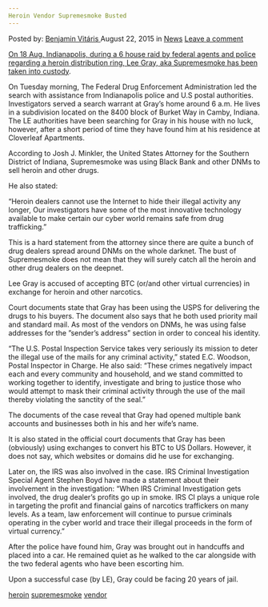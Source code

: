 ```yaml
---
Heroin Vendor Supremesmoke Busted
---
```

<article class="post-listing post-11317 post type-post status-publish format-standard hentry category-news tag-busted tag-heroin tag-supremesmoke tag-vendor">
<div class="post-inner">
<span>Posted by: <a href="https://www.deepdotweb.com/author/benjaminvi/" title="">Benjamin Vitáris </a></span>
<span>August 22, 2015</span>
<span>in <a href="https://www.deepdotweb.com/category/news/" rel="category tag">News</a></span>
<span><a href="https://www.deepdotweb.com/2015/08/22/heroin-vendor-supremesmoke-busted/#respond">Leave a comment</a></span>


<p><a href="http://fox59.com/2015/08/18/exclusive-authorities-raid-several-indianapolis-homes-in-heroin-distribution-case-1-arrested/">On 18 Aug, Indianapolis, during a 6 house raid by federal agents and police regarding a heroin distribution ring, Lee Gray, aka Supremesmoke has been taken into custody</a>.</p>
<p>On Tuesday morning, The Federal Drug Enforcement Administration led the search with assistance from Indianapolis police and U.S postal authorities. Investigators served a search warrant at Gray’s home around 6 a.m. He lives in a subdivision located on the 8400 block of Burket Way in Camby, Indiana. The LE authorities have been searching for Gray in his house with no luck, however, after a short period of time they have found him at his residence at Cloverleaf Apartments.</p>
<p>According to Josh J. Minkler, the United States Attorney for the Southern District of Indiana, Supremesmoke was using Black Bank and other DNMs to sell heroin and other drugs.</p>
<p>He also stated:</p>
<p>“Heroin dealers cannot use the Internet to hide their illegal activity any longer, Our investigators have some of the most innovative technology available to make certain our cyber world remains safe from drug trafficking.”</p>
<p>This is a hard statement from the attorney since there are quite a bunch of drug dealers spread around DNMs on the whole darknet. The bust of Supremesmoke does not mean that they will surely catch all the heroin and other drug dealers on the deepnet.</p>
<p>Lee Gray is accused of accepting BTC (or/and other virtual currencies) in exchange for heroin and other narcotics.</p>
<p>Court documents state that Gray has been using the USPS for delivering the drugs to his buyers. The document also says that he both used priority mail and standard mail. As most of the vendors on DNMs, he was using false addresses for the ”sender’s address” section in order to conceal his identity.</p>
<p>“The U.S. Postal Inspection Service takes very seriously its mission to deter the illegal use of the mails for any criminal activity,” stated E.C. Woodson, Postal Inspector in Charge. He also said: “These crimes negatively impact each and every community and household, and we stand committed to working together to identify, investigate and bring to justice those who would attempt to mask their criminal activity through the use of the mail thereby violating the sanctity of the seal.”</p>
<p>The documents of the case reveal that Gray had opened multiple bank accounts and businesses both in his and her wife’s name.</p>
<p>It is also stated in the official court documents that Gray has been (obviously) using exchanges to convert his BTC to US Dollars. However, it does not say, which websites or domains did he use for exchanging.</p>
<p>Later on, the IRS was also involved in the case. IRS Criminal Investigation Special Agent Stephen Boyd have made a statement about their involvement in the investigation: “When IRS Criminal Investigation gets involved, the drug dealer’s profits go up in smoke. IRS CI plays a unique role in targeting the profit and financial gains of narcotics traffickers on many levels. As a team, law enforcement will continue to pursue criminals operating in the cyber world and trace their illegal proceeds in the form of virtual currency.”</p>
<p>After the police have found him, Gray was brought out in handcuffs and placed into a car. He remained quiet as he walked to the car alongside with the two federal agents who have been escorting him.</p>
<p>Upon a successful case (by LE), Gray could be facing 20 years of jail.</p>
</div>
 <a href="https://www.deepdotweb.com/tag/heroin/" rel="tag">heroin</a> <a href="https://www.deepdotweb.com/tag/supremesmoke/" rel="tag">supremesmoke</a> <a href="https://www.deepdotweb.com/tag/vendor/" rel="tag">vendor</a></span> <span style="display:none" class="updated">2015-08-22<a href="https://www.deepdotweb.com/author/benjaminvi/" title="Posts by Benjamin Vitáris" rel="author">Benjamin Vitáris</a></strong></div>
</div>
</article>

